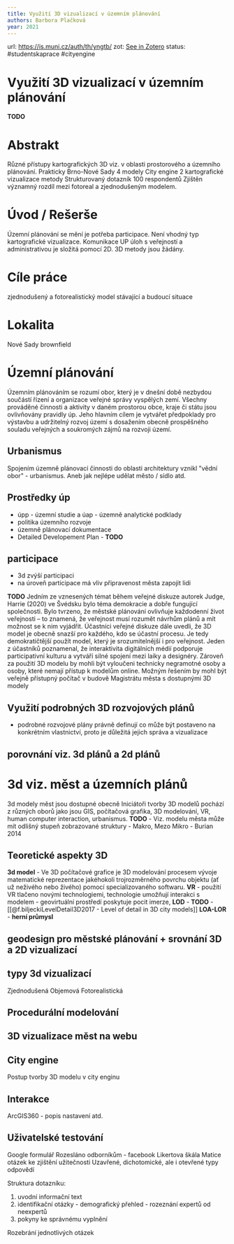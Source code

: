 ```yaml
---
title: Využití 3D vizualizací v územním plánování
authors: Barbora Plačková
year: 2021
---
```

url:  https://is.muni.cz/auth/th/yngtb/
zot: [See in Zotero](zotero://select/items/@plackovaVyuziti3DVizualizaci2022)
status: #studentskaprace #cityengine
# Využití 3D vizualizací v územním plánování
**TODO**


# Abstrakt
Různé přístupy kartografických 3D viz. v oblasti prostorového a územního plánování.
Prakticky Brno-Nové Sady
4 modely
City engine
2 kartografické vizualizace metody
Strukturovaný dotazník 100 respondentů
Zjištěn významný rozdíl mezi fotoreal a zjednodušeným modelem.



# Úvod / Rešerše
Územní plánování se mění je potřeba participace. Není vhodný typ kartografické vizualizace. Komunikace UP úloh s veřejností a administrativou je složitá pomocí 2D. 3D metody jsou žádány. 

# Cíle práce
zjednodušený a fotorealistický model stávající a budoucí situace

# Lokalita
Nové Sady brownfield

# Územní plánování
Územním plánováním se rozumí obor, který je v dnešní době nezbydou součástí řízení a organizace veřejné správy vyspělých zemí. Všechny prováděné činnosti a aktivity v daném prostorou obce, kraje či státu jsou ovlivňovány pravidly úp. Jeho hlavním cílem je vytvářet předpoklady pro výstavbu a udržitelný rozvoj území s dosažením obecně prospěšného souladu veřejných a soukromých zájmů na rozvoji území.
## Urbanismus
Spojením územně plánovací činnosti do oblasti architektury vznikl "vědní obor" - urbanismus. Aneb jak nejlépe udělat město / sídlo atd. 
## Prostředky úp
- úpp - územní studie a úap - územně analytické podklady
- politika územního rozvoje
- územně plánovací dokumentace
- Detailed Developement Plan - **TODO**

## participace
- 3d zvýší participaci
- na úroveň participace má vliv připravenost města zapojit lidi 

**TODO**
Jedním ze vznesených témat během veřejné diskuze autorek Judge, Harrie (2020) ve Švédsku bylo téma demokracie a dobře fungující společnosti. Bylo tvrzeno, že městské plánování ovlivňuje každodenní život veřejnosti – to znamená, že veřejnost musí rozumět návrhům plánů a mít možnost se k nim vyjádřit. Účastníci veřejné diskuze dále uvedli, že 3D model je obecně snazší pro každého, kdo se účastní procesu. Je tedy demokratičtější použít model, který je srozumitelnější i pro veřejnost. Jeden z účastníků poznamenal, že interaktivita digitálních médií podporuje participativní kulturu a vytváří silné spojení mezi laiky a designéry. Zároveň za použití 3D modelu by mohli být vyloučeni technicky negramotné osoby a osoby, které nemají přístup k modelům online. Možným řešením by mohl být veřejně přístupný počítač v budově Magistrátu města s dostupnými 3D modely

## Využití podrobných 3D rozvojových plánů
- podrobné rozvojové plány právně definují co může být postaveno na konkrétním vlastnictví, proto je důležitá jejich správa  a vizualizace

## porovnání viz. 3d plánů a 2d plánů


# 3d viz. měst a územních plánů
3d modely měst jsou dostupné obecně
Iniciátoři tvorby 3D modelů pochází z různých oborů jako jsou GIS, počítačová grafika, 3D modelování, VR, human computer interaction, urbanismus.
**TODO** - Viz. modelu města může mít odlišný stupeň zobrazované struktury - Makro, Mezo Mikro  - Burian 2014

## Teoretické aspekty 3D
**3d model** - Ve 3D počítačové grafice je 3D modelování procesem vývoje matematické reprezentace jakéhokoli trojrozměrného povrchu objektu (ať už neživého nebo živého) pomocí specializovaného softwaru.
**VR** - použití VR tlačeno novými technologiemi, technologie umožňují interakci s modelem - geovirtuální prostředí poskytuje pocit imerze, 
**LOD** - **TODO** - [[@f.biljeckiLevelDetail3D2017 - Level of detail in 3D city models]]
**LOA-LOR** - 
**herní průmysl**
## geodesign pro městské plánování + srovnání 3D a 2D vizualizací
## typy 3d vizualizací
Zjednodušená
Objemová
Fotorealistická
## Procedurální modelování
## 3D vizualizace měst na webu
## City engine
Postup tvorby 3D modelu v city enginu
## Interakce
ArcGIS360  - popis nastavení atd.
## Uživatelské testování
Google formulář
Rozesláno odborníkům - facebook
Likertova škála 
Matice otázek ke zjištění užitečnosti
Uzavřené, dichotomické, ale i otevřené typy odpovědí

Struktura dotazníku:
1. uvodní informační text
2. identifikační otázky - demografický přehled - rozeznání expertů od neexpertů
3. pokyny ke správnému vyplnění

Rozebrání jednotlivých otázek 
